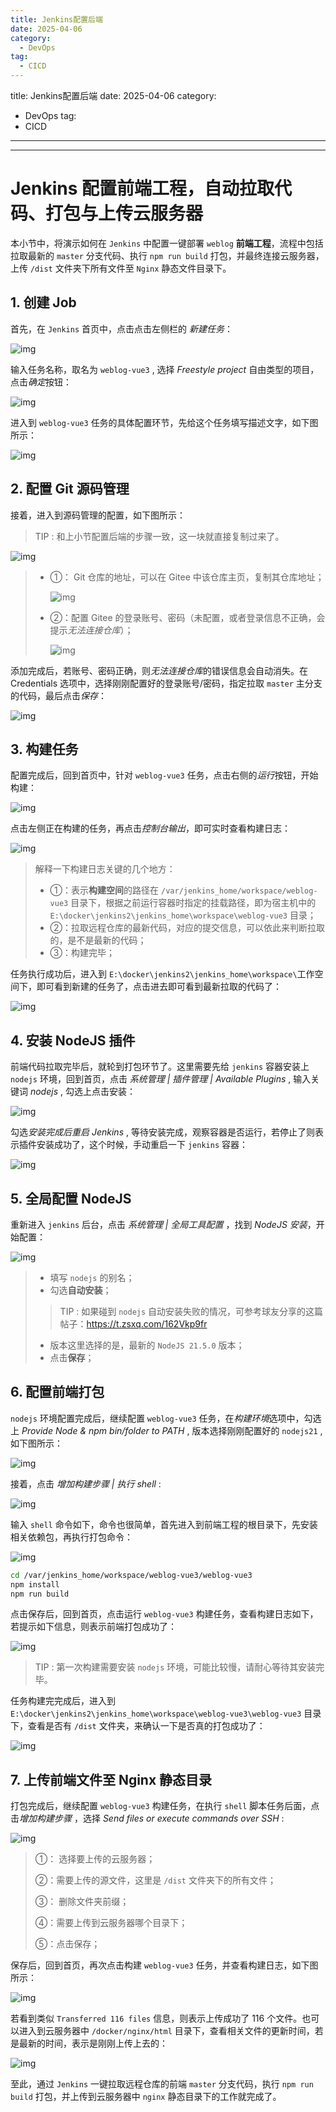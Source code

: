 ```yaml
---
title: Jenkins配置后端
date: 2025-04-06
category:
  - DevOps
tag:
  - CICD
---
```

title: Jenkins配置后端
date: 2025-04-06
category:
  - DevOps
tag:
  - CICD
---
---
# Jenkins 配置前端工程，自动拉取代码、打包与上传云服务器

本小节中，将演示如何在 `Jenkins` 中配置一键部署 `weblog` **前端工程**，流程中包括拉取最新的 `master` 分支代码、执行 `npm run build` 打包，并最终连接云服务器，上传 `/dist` 文件夹下所有文件至 `Nginx` 静态文件目录下。
<!-- more -->
## 1. 创建 Job

首先，在 `Jenkins` 首页中，点击点击左侧栏的 *新建任务*：

![img](https://felix-docs.oss-cn-beijing.aliyuncs.com/gitblogimg/202504061726172.jpeg)

输入任务名称，取名为 `weblog-vue3` , 选择 *Freestyle project* 自由类型的项目，点击*确定*按钮：

![img](https://felix-docs.oss-cn-beijing.aliyuncs.com/gitblogimg/202504061726258.jpeg)

进入到 `weblog-vue3` 任务的具体配置环节，先给这个任务填写描述文字，如下图所示：

![img](https://felix-docs.oss-cn-beijing.aliyuncs.com/gitblogimg/202504061726210.jpeg)

## 2. 配置 Git 源码管理

接着，进入到源码管理的配置，如下图所示：

> TIP : 和上小节配置后端的步骤一致，这一块就直接复制过来了。

![img](https://felix-docs.oss-cn-beijing.aliyuncs.com/gitblogimg/202504061726573.jpeg)

> - ①： Git 仓库的地址，可以在 Gitee 中该仓库主页，复制其仓库地址；
>
>   ![img](https://felix-docs.oss-cn-beijing.aliyuncs.com/gitblogimg/202504061726050.jpeg)
>
> - ②：配置 Gitee 的登录账号、密码（未配置，或者登录信息不正确，会提示*无法连接仓库*）；
>
>   ![img](https://felix-docs.oss-cn-beijing.aliyuncs.com/gitblogimg/202504061726167.jpeg)

添加完成后，若账号、密码正确，则*无法连接仓库*的错误信息会自动消失。在 Credentials 选项中，选择刚刚配置好的登录账号/密码，指定拉取 `master` 主分支的代码，最后点击*保存*：

![img](https://felix-docs.oss-cn-beijing.aliyuncs.com/gitblogimg/202504061727302.jpeg)

## 3. 构建任务

配置完成后，回到首页中，针对 `weblog-vue3` 任务，点击右侧的*运行*按钮，开始构建：

![img](https://felix-docs.oss-cn-beijing.aliyuncs.com/gitblogimg/202504061727967.jpeg)

点击左侧正在构建的任务，再点击*控制台输出*，即可实时查看构建日志：

![img](https://felix-docs.oss-cn-beijing.aliyuncs.com/gitblogimg/202504061727788.jpeg)

> 解释一下构建日志关键的几个地方：
>
> - ①：表示**构建空间**的路径在 `/var/jenkins_home/workspace/weblog-vue3` 目录下，根据之前运行容器时指定的挂载路径，即为宿主机中的 `E:\docker\jenkins2\jenkins_home\workspace\weblog-vue3` 目录；
> - ②：拉取远程仓库的最新代码，对应的提交信息，可以依此来判断拉取的，是不是最新的代码；
> - ③：构建完毕；

任务执行成功后，进入到 `E:\docker\jenkins2\jenkins_home\workspace\`工作空间下，即可看到新建的任务了，点击进去即可看到最新拉取的代码了：

![img](https://felix-docs.oss-cn-beijing.aliyuncs.com/gitblogimg/202504061727714.jpeg)

## 4. 安装 NodeJS 插件

前端代码拉取完毕后，就轮到打包环节了。这里需要先给 `jenkins` 容器安装上 `nodejs` 环境，回到首页，点击 *系统管理 | 插件管理 | Available Plugins* , 输入关键词 *nodejs* , 勾选上点击安装：

![img](https://felix-docs.oss-cn-beijing.aliyuncs.com/gitblogimg/202504061727525.jpeg)

勾选*安装完成后重启 Jenkins* , 等待安装完成，观察容器是否运行，若停止了则表示插件安装成功了，这个时候，手动重启一下 `jenkins` 容器：

![img](https://felix-docs.oss-cn-beijing.aliyuncs.com/gitblogimg/202504061727989.jpeg)

## 5. 全局配置 NodeJS

重新进入 `jenkins` 后台，点击 *系统管理 | 全局工具配置* ，找到 *NodeJS 安装*，开始配置：

![img](https://felix-docs.oss-cn-beijing.aliyuncs.com/gitblogimg/202504061727799.jpeg)

> - 填写 `nodejs` 的别名；
> - 勾选**自动安装**；
>
> > TIP : 如果碰到 `nodejs` 自动安装失败的情况，可参考球友分享的这篇帖子：https://t.zsxq.com/162Vkp9fr
>
> - 版本这里选择的是，最新的 `NodeJS 21.5.0` 版本；
> - 点击**保存**；

## 6. 配置前端打包

`nodejs` 环境配置完成后，继续配置 `weblog-vue3` 任务，在*构建环境*选项中，勾选上 *Provide Node & npm bin/folder to PATH* , 版本选择刚刚配置好的 `nodejs21` , 如下图所示：

![img](https://felix-docs.oss-cn-beijing.aliyuncs.com/gitblogimg/202504061727905.jpeg)

接着，点击 *增加构建步骤 | 执行 shell* :

![img](https://felix-docs.oss-cn-beijing.aliyuncs.com/gitblogimg/202504061727542.jpeg)

输入 `shell` 命令如下，命令也很简单，首先进入到前端工程的根目录下，先安装相关依赖包，再执行打包命令：

![img](https://felix-docs.oss-cn-beijing.aliyuncs.com/gitblogimg/202504061727371.jpeg)

```bash
cd /var/jenkins_home/workspace/weblog-vue3/weblog-vue3
npm install
npm run build
```

点击保存后，回到首页，点击运行 `weblog-vue3` 构建任务，查看构建日志如下，若提示如下信息，则表示前端打包成功了：

![img](https://felix-docs.oss-cn-beijing.aliyuncs.com/gitblogimg/202504061727148.jpeg)

> TIP : 第一次构建需要安装 `nodejs` 环境，可能比较慢，请耐心等待其安装完毕。

任务构建完完成后，进入到 `E:\docker\jenkins2\jenkins_home\workspace\weblog-vue3\weblog-vue3` 目录下，查看是否有 `/dist` 文件夹，来确认一下是否真的打包成功了：

![img](https://felix-docs.oss-cn-beijing.aliyuncs.com/gitblogimg/202504061727617.jpeg)

## 7. 上传前端文件至 Nginx 静态目录

打包完成后，继续配置 `weblog-vue3` 构建任务，在执行 `shell` 脚本任务后面，点击*增加构建步骤* ，选择 *Send files or execute commands over SSH* :

![img](https://felix-docs.oss-cn-beijing.aliyuncs.com/gitblogimg/202504061727610.jpeg)

> ①： 选择要上传的云服务器；
>
> ②：需要上传的源文件，这里是 `/dist` 文件夹下的所有文件；
>
> ③： 删除文件夹前缀；
>
> ④：需要上传到云服务器哪个目录下；
>
> ⑤：点击保存；

保存后，回到首页，再次点击构建 `weblog-vue3` 任务，并查看构建日志，如下图所示：

![img](https://felix-docs.oss-cn-beijing.aliyuncs.com/gitblogimg/202504061727543.jpeg)

若看到类似 `Transferred 116 files` 信息，则表示上传成功了 116 个文件。也可以进入到云服务器中 `/docker/nginx/html` 目录下，查看相关文件的更新时间，若是最新的时间，表示是刚刚上传上去的：

![img](https://felix-docs.oss-cn-beijing.aliyuncs.com/gitblogimg/202504061727169.jpeg)

至此，通过 `Jenkins` 一键拉取远程仓库的前端 `master` 分支代码，执行 `npm run build` 打包，并上传到云服务器中 `nginx` 静态目录下的工作就完成了。